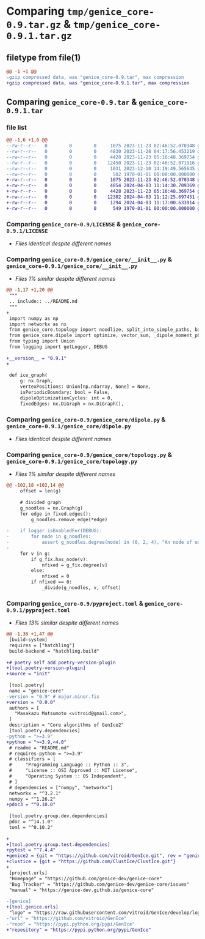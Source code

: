 # Comparing `tmp/genice_core-0.9.tar.gz` & `tmp/genice_core-0.9.1.tar.gz`

## filetype from file(1)

```diff
@@ -1 +1 @@
-gzip compressed data, was "genice_core-0.9.tar", max compression
+gzip compressed data, was "genice_core-0.9.1.tar", max compression
```

## Comparing `genice_core-0.9.tar` & `genice_core-0.9.1.tar`

### file list

```diff
@@ -1,6 +1,6 @@
--rw-r--r--   0        0        0     1075 2023-11-23 02:46:52.070348 genice_core-0.9/LICENSE
--rw-r--r--   0        0        0     4830 2023-11-28 04:17:56.453219 genice_core-0.9/genice_core/__init__.py
--rw-r--r--   0        0        0     4428 2023-11-23 05:16:48.369754 genice_core-0.9/genice_core/dipole.py
--rw-r--r--   0        0        0    12450 2023-11-23 02:46:52.071916 genice_core-0.9/genice_core/topology.py
--rw-r--r--   0        0        0     1031 2023-12-10 14:19:49.565645 genice_core-0.9/pyproject.toml
--rw-r--r--   0        0        0      502 1970-01-01 00:00:00.000000 genice_core-0.9/PKG-INFO
+-rw-r--r--   0        0        0     1075 2023-11-23 02:46:52.070348 genice_core-0.9.1/LICENSE
+-rw-r--r--   0        0        0     4854 2024-04-03 11:14:30.709369 genice_core-0.9.1/genice_core/__init__.py
+-rw-r--r--   0        0        0     4428 2023-11-23 05:16:48.369754 genice_core-0.9.1/genice_core/dipole.py
+-rw-r--r--   0        0        0    12302 2024-04-03 11:12:25.697451 genice_core-0.9.1/genice_core/topology.py
+-rw-r--r--   0        0        0     1294 2024-04-03 11:17:00.633914 genice_core-0.9.1/pyproject.toml
+-rw-r--r--   0        0        0      549 1970-01-01 00:00:00.000000 genice_core-0.9.1/PKG-INFO
```

### Comparing `genice_core-0.9/LICENSE` & `genice_core-0.9.1/LICENSE`

 * *Files identical despite different names*

### Comparing `genice_core-0.9/genice_core/__init__.py` & `genice_core-0.9.1/genice_core/__init__.py`

 * *Files 1% similar despite different names*

```diff
@@ -1,17 +1,20 @@
 """
 .. include:: ../README.md
 """
+
 import numpy as np
 import networkx as nx
 from genice_core.topology import noodlize, split_into_simple_paths, balance
 from genice_core.dipole import optimize, vector_sum, _dipole_moment_pbc
 from typing import Union
 from logging import getLogger, DEBUG
 
+__version__ = "0.9.1"
+
 
 def ice_graph(
     g: nx.Graph,
     vertexPositions: Union[np.ndarray, None] = None,
     isPeriodicBoundary: bool = False,
     dipoleOptimizationCycles: int = 0,
     fixedEdges: nx.DiGraph = nx.DiGraph(),
```

### Comparing `genice_core-0.9/genice_core/dipole.py` & `genice_core-0.9.1/genice_core/dipole.py`

 * *Files identical despite different names*

### Comparing `genice_core-0.9/genice_core/topology.py` & `genice_core-0.9.1/genice_core/topology.py`

 * *Files 1% similar despite different names*

```diff
@@ -102,18 +102,14 @@
     offset = len(g)
 
     # divided graph
     g_noodles = nx.Graph(g)
     for edge in fixed.edges():
         g_noodles.remove_edge(*edge)
 
-    if logger.isEnabledFor(DEBUG):
-        for node in g_noodles:
-            assert g_noodles.degree(node) in (0, 2, 4), "An node of odd-degree."
-
     for v in g:
         if g_fix.has_node(v):
             nfixed = g_fix.degree[v]
         else:
             nfixed = 0
         if nfixed == 0:
             _divide(g_noodles, v, offset)
```

### Comparing `genice_core-0.9/pyproject.toml` & `genice_core-0.9.1/pyproject.toml`

 * *Files 13% similar despite different names*

```diff
@@ -1,38 +1,47 @@
 [build-system]
 requires = ["hatchling"]
 build-backend = "hatchling.build"
 
+# poetry self add poetry-version-plugin
+[tool.poetry-version-plugin]
+source = "init"
 
 [tool.poetry]
 name = "genice-core"
-version = "0.9" # major.minor.fix
+version = "0.0.0"
 authors = [
   "Masakazu Matsumoto <vitroid@gmail.com>", 
 ]
 description = "Core algorithms of GenIce2"
 [tool.poetry.dependencies]
-python = ">=3.9"
+python = ">=3.9,<4.0"
 # readme = "README.md"
 # requires-python = ">=3.9"
 # classifiers = [
 #     "Programming Language :: Python :: 3",
 #     "License :: OSI Approved :: MIT License",
 #     "Operating System :: OS Independent",
 # ]
 # dependencies = ["numpy", "networkx"]
 networkx = "^3.2.1"
 numpy = "^1.26.2"
+pdoc3 = "^0.10.0"
 
 [tool.poetry.group.dev.dependencies]
 pdoc = "^14.1.0"
 toml = "^0.10.2"
 
+
+[tool.poetry.group.test.dependencies]
+pytest = "^7.4.4"
+genice2 = {git = "https://github.com/vitroid/GenIce.git", rev = "genice-core"}
+clustice = {git = "https://github.com/ClustIce/ClustIce.git"}
+
 [project.urls]
 "Homepage" = "https://github.com/genice-dev/genice-core"
 "Bug Tracker" = "https://github.com/genice-dev/genice-core/issues"
 "manual" = "https://genice-dev.github.io/genice-core"
 
-[genice]
+[tool.genice.urls]
 "logo" = "https://raw.githubusercontent.com/vitroid/GenIce/develop/logo/genice-v0.png"
-"url" = "https://github.com/vitroid/GenIce"
-"repo" = "https://pypi.python.org/pypi/GenIce"
+"repository" = "https://pypi.python.org/pypi/GenIce"
```

